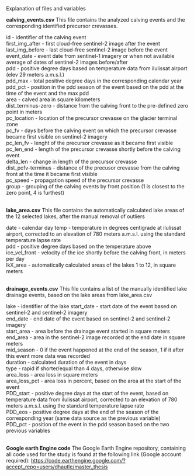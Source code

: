 Explanation of files and variables

**calving_events.csv**
This file contains the analyzed calving events and the corresponding identified precursor crevasses.

id - identifier of the calving event<br>
first_img_after - first cloud-free sentinel-2 image after the event<br>
last_img_before - last cloud-free sentinel-2 image before the event<br>
event_date - event date from sentinel-1 imagery or when not available average of dates of sentinel-2 images before/after<br>
pdd - positive degree days based on temperature data from ilulissat airport (elev 29 meters a.m.s.l.)<br>
pdd_max - total positive degree days in the corresponding calendar year<br>
pdd_pct - position in the pdd season of the event based on the pdd at the time of the event and the max pdd<br>
area - calved area in square kilometers<br>
dist_terminus-zero - distance from the calving front to the pre-defined zero point in meters<br>
pc_location - location of the precursor crevasse on the glacier terminal zone<br>
pc_fv - days before the calving event on which the precursor crevasse became first visible on sentinel-2 imagery<br>
pc_len_fv - lenght of the precursor crevasse as it became first visible<br>
pc_len_end - length of the precursor crevasse shortly before the calving event<br>
delta_len - change in length of the precursor crevasse<br>
dist_pcfv-terminus - distance of the precusor crevasse from the calving front at the time it became first visible<br>
pc_speed - propagation speed of the precursor crevasse<br>
group - grouping of the calving events by front position (1 is closest to the zero point, 4 is furthest)<br>
<br>

**lake_area.csv**
This file contains the automatically calculated lake areas of the 12 selected lakes, after the manual removal of outliers

date - calendar day
temp - temperature in degrees centigrade at ilulissat airport, corrected to an elevation of 780 meters a.m.s.l. using the standard temperature lapse rate<br>
pdd - positive degree days based on the temperature above<br>
ice_vel_front - velocity of the ice shortly before the calving front, in meters per day<br>
lkX_area - automatically calculated areas of the lakes 1 to 12, in square meters<br>
<br>

**drainage_events.csv**
This file contains a list of the manually identified lake drainage events, based on the lake areas from lake_area.csv

lake - identifier of the lake
start_date - start date of the event based on sentinel-2 and sentinel-2 imagery<br>
end_date - end date of the event based on sentinel-2 and sentinel-2 imagery<br>
start_area - area before the drainage event started in square meters<br>
end_area - area in the sentinel-2 image recorded at the end date in square meters<br>
mid_season - 0 if the event happened at the end of the season, 1 if it after this event more data was recorded<br>
duration - calculated duration of the event in days<br>
type - rapid if shorter/equal than 4 days, otherwise slow<br>
area_loss - area loss in square meters<br>
area_loss_pct - area loss in percent, based on the area at the start of the event<br>
PDD_start - positive degree days at the start of the event, based on temperature data from ilulissat airport, corrected to an elevation of 780 meters a.m.s.l. using the standard temperature lapse rate<br>
PDD_eos - positive degree days at the end of the season of the corresponding year (same data source as the previous variable)<br>
PDD_pct - position of the event in the pdd season based on the two previous variables<br>
<br>

**Google earth Engine code**
The Google Earth Engine repository, containing all code used for the study is found at the following link (Google account required):
https://code.earthengine.google.com/?accept_repo=users/dhautle/master_thesis
